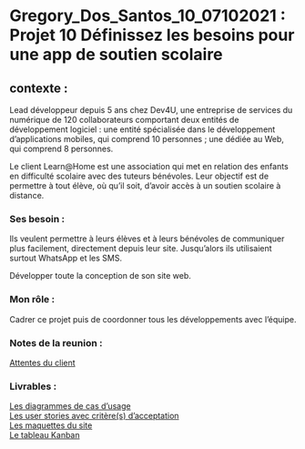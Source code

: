# Gregory_Dos_Santos_10_07102021 : Projet 10 Définissez les besoins pour une app de soutien scolaire

## contexte : 

Lead développeur depuis 5 ans chez Dev4U, une entreprise de services du numérique de 120 collaborateurs comportant deux entités de développement logiciel : 
une entité spécialisée dans le développement d’applications mobiles, qui comprend 10 personnes ;
une dédiée au Web, qui comprend 8 personnes. 

Le client Learn@Home est une association qui met en relation des enfants en difficulté scolaire avec des tuteurs bénévoles. Leur objectif est de permettre à tout élève, où qu’il soit, 
d’avoir accès à un soutien scolaire à distance.

### Ses besoin : 

Ils veulent permettre à leurs élèves et à leurs bénévoles de communiquer plus facilement, 
directement depuis leur site. Jusqu’alors ils utilisaient surtout WhatsApp et les SMS.

Développer toute la conception de son site web. 

### Mon rôle : 

Cadrer ce projet puis de coordonner tous les développements avec l’équipe. 

### Notes de la reunion : 

<a href="https://s3-eu-west-1.amazonaws.com/course.oc-static.com/projects/Front-End+V2/P8+-+Gestion+de+projet/Notes+-+Re%CC%81union+Learn%40Home.pdf">Attentes du client</a>

### Livrables : 

<a href="https://www.figma.com/file/B4kOBwlz7qDMHRYVNH9QKD/learn@home?node-id=191%3A2" >Les diagrammes de cas d’usage</a> <br>
<a href="https://www.figma.com/file/B4kOBwlz7qDMHRYVNH9QKD/learn@home?node-id=192%3A2" >Les user stories avec critère(s) d’acceptation </a><br>
<a href="https://www.figma.com/file/B4kOBwlz7qDMHRYVNH9QKD/learn@home?node-id=192%3A2" >Les maquettes du site</a><br>
<a href="https://www.notion.so/Dev4U-projet-Learn-Home-efebc0505aa74ad7a081d87ffd36afd0" >Le tableau Kanban</a>






